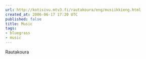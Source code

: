 ```yaml
---
url: http://kotisivu.mtv3.fi/rautakoura/eng/musiikkieng.html
created_at: 2006-06-17 17:20 UTC
published: false
title: Music
tags:
- bluegrass
- music
---
```


Rautakoura

